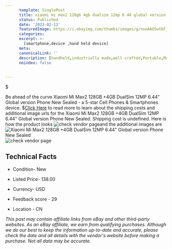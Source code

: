 ```yaml
---
      template: SinglePost
      title: xiaomi mi max2 128gb 4gb dualsim 12mp 6 44 global version phone new sealed
      status: Published
      date: '2023-02-12'
      featuredImage: https://i.ebayimg.com/thumbs/images/g/nooAAOSwtDFjcehw/s-l225.jpg
      categories: 
      excerpt: >-
        [smartphone,device ,hand held device]
      meta:
      canonicalLink: ''
      description: [handheld,industrially made,well crafted,Portable,Mobile,Compact,Convenient,Lightweight,Maneuverable,Man-portable,Miniature,Carriable,Hand-held,Light,Holdable,Transportable,Mobile device,Pocket-sized,On-the-go,Wireless,Cordless,Compact size,Convenient size, smartphone,device ,hand held device]
      noindex: false
      
        
---
```

$

Be ahead of the curve Xiaomi Mi Max2 128GB +4GB DualSim 12MP 6.44" Global version Phone New Sealed - a 5-star Cell Phones & Smartphones device.
$[Click Here](https://www.ebay.com/itm/385258659719?hash=item59b3349f87%3Ag%3AnooAAOSwtDFjcehw&mkevt=1&mkcid=1&mkrid=711-53200-19255-0&campid=%253CePNCampaignId%253E&customid=%253CreferenceId%253E&toolid=10049) to read more to learn about the shipping costs and additional image urls for the Xiaomi Mi Max2 128GB +4GB DualSim 12MP 6.44" Global version Phone New Sealed. Shipping cost is undefined. Here is how the product looks ![check vendor page](https://i.ebayimg.com/thumbs/images/g/nooAAOSwtDFjcehw/s-l225.jpg)and the additional images are![Xiaomi Mi Max2 128GB +4GB DualSim 12MP 6.44" Global version Phone New Sealed](https://i.ebayimg.com/images/g/nooAAOSwtDFjcehw/s-l960.jpg)![check vendor page](https://origin-galleryplus.ebayimg.com/ws/web/385258659719_2_0_1/225x225.jpg,https://origin-galleryplus.ebayimg.com/ws/web/385258659719_3_0_1/225x225.jpg,https://origin-galleryplus.ebayimg.com/ws/web/385258659719_4_0_1/225x225.jpg,https://origin-galleryplus.ebayimg.com/ws/web/385258659719_5_0_1/225x225.jpg,https://origin-galleryplus.ebayimg.com/ws/web/385258659719_6_0_1/225x225.jpg,https://origin-galleryplus.ebayimg.com/ws/web/385258659719_7_0_1/225x225.jpg,https://origin-galleryplus.ebayimg.com/ws/web/385258659719_8_0_1/225x225.jpg,https://origin-galleryplus.ebayimg.com/ws/web/385258659719_9_0_1/225x225.jpg,https://origin-galleryplus.ebayimg.com/ws/web/385258659719_10_0_1/225x225.jpg,https://origin-galleryplus.ebayimg.com/ws/web/385258659719_11_0_1/225x225.jpg,https://origin-galleryplus.ebayimg.com/ws/web/385258659719_12_0_1/225x225.jpg)



 ## Technical Facts 



     
      

 - Condition- New 


      

 - Listed Price- 138.00 


      

 - Currency- USD 


      

 - Feedback score - 29 


      

 - Location - CN 


      
      

 *_This post may contain affiliate links from eBay and other third-party websites. As an eBay affiliate, we earn from qualifying purchases. Although we do our best to keep the information up-to-date and accurate, please check the date and all details with the vendor's website before making a purchase. Not all data may be accurate._*






